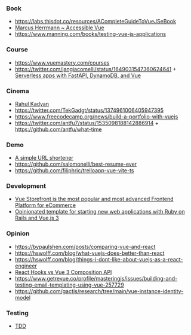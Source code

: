 ### Book

- https://labs.thisdot.co/resources/ACompleteGuideToVueJSeBook
- [Marcus Herrmann ~ Accessible Vue](https://leanpub.com/accessible-vue/c/3LCDLHvsLRl3)
- https://www.manning.com/books/testing-vue-js-applications

### Course

- https://www.vuemastery.com/courses
- https://twitter.com/jangiacomelli/status/1649031547360624641 + [Serverless apps with FastAPI, DynamoDB, and Vue](https://testdriven.io/courses/serverless-fastapi)

### Cinema

- [Rahul Kadyan](https://znck.me/speaks)
- https://twitter.com/TekGadgt/status/1374961006405947395
- https://www.freecodecamp.org/news/build-a-portfolio-with-vuejs
- https://twitter.com/antfu7/status/1535098188142886914 + https://github.com/antfu/what-time

### Demo

- [A simple URL shortener](https://github.com/herbievine/swooosh)
- https://github.com/salomonelli/best-resume-ever
- https://github.com/filiphric/trelloapp-vue-vite-ts

### Development

- [Vue Storefront is the most popular and most advanced Frontend Platform for eCommerce](https://github.com/vuestorefront/vue-storefront)
- [Opinionated template for starting new web applications with Ruby on Rails and Vue.js 3](https://github.com/ledermann/templatus)

### Opinion

- https://bypaulshen.com/posts/comparing-vue-and-react
- https://hswolff.com/blog/what-vuejs-does-better-than-react
- https://hswolff.com/blog/things-i-dont-like-about-vuejs-as-a-react-engineer
- [React Hooks vs Vue 3 Composition API](https://academy.esveo.com/en/blog/Yr)
- https://www.getrevue.co/profile/masteringjs/issues/building-and-testing-email-templating-using-vue-257729
- https://github.com/gactjs/research/tree/main/vue-instance-identity-model

### Testing

- [TDD](https://m.youtube.com/playlist?list=PLQvLNYfkXFG7GEP-IpJBCo1_KPbFEblWy)
